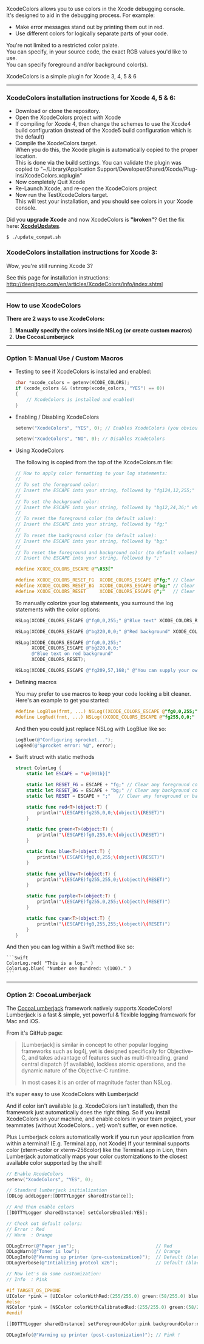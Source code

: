 XcodeColors allows you to use colors in the Xcode debugging console.  
It's designed to aid in the debugging process. For example:
- Make error messages stand out by printing them out in red.
- Use different colors for logically separate parts of your code.

You're not limited to a restricted color palate.  
You can specify, in your source code, the exact RGB values you'd like to use.  
You can specify foreground and/or background color(s).

XcodeColors is a simple plugin for Xcode 3, 4, 5 & 6  

***

### XcodeColors installation instructions for Xcode 4, 5 & 6:

- Download or clone the repository.
- Open the XcodeColors project with Xcode
- If compiling for Xcode 4, then change the schemes to use the Xcode4 build configuration (instead of the Xcode5 build configuration which is the default)
- Compile the XcodeColors target.  
    When you do this, the Xcode plugin is automatically copied to the proper location.  
    This is done via the build settings.
    You can validate the plugin was copied to "~/Library/Application Support/Developer/Shared/Xcode/Plug-ins/XcodeColors.xcplugin"  
- Now completely Quit Xcode
- Re-Launch Xcode, and re-open the XcodeColors project
- Now run the TestXcodeColors target.  
    This will test your installation, and you should see colors in your Xcode console.

Did you **upgrade Xcode** and now XcodeColors is **"broken"**? Get the fix here: **[XcodeUpdates](https://github.com/robbiehanson/XcodeColors/wiki/XcodeUpdates)**.

```
$ ./update_compat.sh
```

### XcodeColors installation instructions for Xcode 3:

Wow, you're still running Xcode 3?  

See this page for installation instructions:  
http://deepitpro.com/en/articles/XcodeColors/info/index.shtml

***

### How to use XcodeColors

**There are 2 ways to use XcodeColors:**

1. **Manually specify the colors inside NSLog (or create custom macros)**
2. **Use CocoaLumberjack**

***

### Option 1: Manual Use / Custom Macros

-  Testing to see if XcodeColors is installed and enabled:

    ```objective-c
    char *xcode_colors = getenv(XCODE_COLORS);
    if (xcode_colors && (strcmp(xcode_colors, "YES") == 0))
    {
        // XcodeColors is installed and enabled!
    }
    ```

-  Enabling / Disabling XcodeColors

    ```objective-c
    setenv("XcodeColors", "YES", 0); // Enables XcodeColors (you obviously have to install it too)
    
    setenv("XcodeColors", "NO", 0); // Disables XcodeColors
    ```

- Using XcodeColors

    The following is copied from the top of the XcodeColors.m file:

    ```objective-c
    // How to apply color formatting to your log statements:
    // 
    // To set the foreground color:
    // Insert the ESCAPE into your string, followed by "fg124,12,255;" where r=124, g=12, b=255.
    // 
    // To set the background color:
    // Insert the ESCAPE into your string, followed by "bg12,24,36;" where r=12, g=24, b=36.
    // 
    // To reset the foreground color (to default value):
    // Insert the ESCAPE into your string, followed by "fg;"
    // 
    // To reset the background color (to default value):
    // Insert the ESCAPE into your string, followed by "bg;"
    // 
    // To reset the foreground and background color (to default values) in one operation:
    // Insert the ESCAPE into your string, followed by ";"
    
    #define XCODE_COLORS_ESCAPE @"\033["
    
    #define XCODE_COLORS_RESET_FG  XCODE_COLORS_ESCAPE @"fg;" // Clear any foreground color
    #define XCODE_COLORS_RESET_BG  XCODE_COLORS_ESCAPE @"bg;" // Clear any background color
    #define XCODE_COLORS_RESET     XCODE_COLORS_ESCAPE @";"   // Clear any foreground or background color
    ```
    
    To manually colorize your log statements, you surround the log statements with the color options:
    
    ```objective-c
    NSLog(XCODE_COLORS_ESCAPE @"fg0,0,255;" @"Blue text" XCODE_COLORS_RESET);
    
    NSLog(XCODE_COLORS_ESCAPE @"bg220,0,0;" @"Red background" XCODE_COLORS_RESET);
    
    NSLog(XCODE_COLORS_ESCAPE @"fg0,0,255;"
          XCODE_COLORS_ESCAPE @"bg220,0,0;"
          @"Blue text on red background"
          XCODE_COLORS_RESET);
    
    NSLog(XCODE_COLORS_ESCAPE @"fg209,57,168;" @"You can supply your own RGB values!" XCODE_COLORS_RESET);
    ```

- Defining macros
  
    You may prefer to use macros to keep your code looking a bit cleaner.  
    Here's an example to get you started:

    ```objective-c
    #define LogBlue(frmt, ...) NSLog((XCODE_COLORS_ESCAPE @"fg0,0,255;" frmt XCODE_COLORS_RESET), ##__VA_ARGS__)
    #define LogRed(frmt, ...) NSLog((XCODE_COLORS_ESCAPE @"fg255,0,0;" frmt XCODE_COLORS_RESET), ##__VA_ARGS__)
    ```
    
    And then you could just replace NSLog with LogBlue like so:
    
    ```objective-c
    LogBlue(@"Configuring sprocket...");
    LogRed(@"Sprocket error: %@", error);
    ```

- Swift struct with static methods

    ```swift
    struct ColorLog {
    	static let ESCAPE = "\u{001b}["

	    static let RESET_FG = ESCAPE + "fg;" // Clear any foreground color
    	static let RESET_BG = ESCAPE + "bg;" // Clear any background color
    	static let RESET = ESCAPE + ";"   // Clear any foreground or background color

	    static func red<T>(object:T) {
	    	println("\(ESCAPE)fg255,0,0;\(object)\(RESET)")
	    }

	    static func green<T>(object:T) {
		    println("\(ESCAPE)fg0,255,0;\(object)\(RESET)")
	    }

	    static func blue<T>(object:T) {
		    println("\(ESCAPE)fg0,0,255;\(object)\(RESET)")
	    }

	    static func yellow<T>(object:T) {
		    println("\(ESCAPE)fg255,255,0;\(object)\(RESET)")
	    }

	    static func purple<T>(object:T) {
		    println("\(ESCAPE)fg255,0,255;\(object)\(RESET)")
	    }

	    static func cyan<T>(object:T) {
		    println("\(ESCAPE)fg0,255,255;\(object)\(RESET)")
	    }
    }
    ```
And then you can log within a Swift method like so:

    ```Swift
    ColorLog.red( "This is a log." )
    ColorLog.blue( "Number one hundred: \(100)." )
    ```

***

### Option 2: CocoaLumberjack

The [CocoaLumberjack](https://github.com/robbiehanson/CocoaLumberjack) framework natively supports XcodeColors!  
Lumberjack is a fast & simple, yet powerful & flexible logging framework for Mac and iOS.

From it's GitHub page:

> [Lumberjack] is similar in concept to other popular logging frameworks such as log4j,
> yet is designed specifically for Objective-C, and takes advantage of features such as
> multi-threading, grand central dispatch (if available), lockless atomic operations,
> and the dynamic nature of the Objective-C runtime.
> 
> In most cases it is an order of magnitude faster than NSLog.

It's super easy to use XcodeColors with Lumberjack!

And if color isn't available (e.g. XcodeColors isn't installed), then the framework just automatically does the right thing. So if you install XcodeColors on your machine, and enable colors in your team project, your teammates (without XcodeColors... yet) won't suffer, or even notice.

Plus Lumberjack colors automatically work if you run your application from within a terminal! (E.g. Terminal.app, not Xcode) If your terminal supports color (xterm-color or xterm-256color) like the Terminal.app in Lion, then Lumberjack automatically maps your color customizations to the closest available color supported by the shell!

```objective-c
// Enable XcodeColors 
setenv("XcodeColors", "YES", 0);

// Standard lumberjack initialization
[DDLog addLogger:[DDTTYLogger sharedInstance]];

// And then enable colors
[[DDTTYLogger sharedInstance] setColorsEnabled:YES];

// Check out default colors:
// Error : Red
// Warn  : Orange

DDLogError(@"Paper jam");                              // Red
DDLogWarn(@"Toner is low");                            // Orange
DDLogInfo(@"Warming up printer (pre-customization)");  // Default (black)
DDLogVerbose(@"Intializing protcol x26");              // Default (black)

// Now let's do some customization:
// Info  : Pink

#if TARGET_OS_IPHONE
UIColor *pink = [UIColor colorWithRed:(255/255.0) green:(58/255.0) blue:(159/255.0) alpha:1.0];
#else
NSColor *pink = [NSColor colorWithCalibratedRed:(255/255.0) green:(58/255.0) blue:(159/255.0) alpha:1.0];
#endif

[[DDTTYLogger sharedInstance] setForegroundColor:pink backgroundColor:nil forFlag:DDLogFlagInfo];

DDLogInfo(@"Warming up printer (post-customization)"); // Pink !
```
